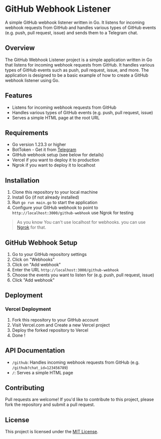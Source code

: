 # GitHub Webhook Listener

A simple GitHub webhook listener written in Go. It listens for incoming webhook requests from GitHub and handles various
types of GitHub events (e.g. push, pull request, issue) and sends them to a Telegram chat.

## Overview

The GitHub Webhook Listener project is a simple application written in Go that listens for incoming webhook requests
from GitHub. It handles various types of GitHub events such as push, pull request, issue, and more. The application is
designed to be a basic example of how to create a GitHub webhook listener using Go.

## Features

* Listens for incoming webhook requests from GitHub
* Handles various types of GitHub events (e.g. push, pull request, issue)
* Serves a simple HTML page at the root URL

## Requirements

* Go version 1.23.3 or higher
* BotToken - Get it from [Telegram](https://t.me/BotFather)
* GitHub webhook setup (see below for details)
* Vercel if you want to deploy it to production
* Ngrok if you want to deploy it to localhost

## Installation

1. Clone this repository to your local machine
2. Install Go (if not already installed)
3. Run `go run main.go` to start the application
4. Configure your GitHub webhook to point to `http://localhost:3000/github-webhook` use Ngrok for testing

> As you know You can't use localhost for webhooks. you can
> use [Ngrok](https://dashboard.ngrok.com/get-started/setup/linux) for that.

## GitHub Webhook Setup

1. Go to your GitHub repository settings
2. Click on "Webhooks"
3. Click on "Add webhook"
4. Enter the URL `http://localhost:3000/github-webhook`
5. Choose the events you want to listen for (e.g. push, pull request, issue)
6. Click "Add webhook"

## Deployment

### Vercel Deployment

1. Fork this repository to your GitHub account
2. Visit Vercel.com and Create a new Vercel project
3. Deploy the forked repository to Vercel
4. Done !

## API Documentation

* `/github`: Handles incoming webhook requests from GitHub (e.g. `/github?chat_id=123456789`)
* `/`: Serves a simple HTML page

## Contributing

Pull requests are welcome! If you'd like to contribute to this project, please fork the repository and submit a pull
request.

## License

This project is licensed under the [MIT License](LICENSE).
